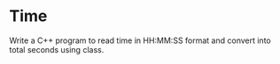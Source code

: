 # Time
Write a C++ program to read time in HH:MM:SS format and convert into total seconds using class.
